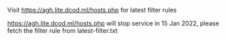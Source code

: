 Visit https://agh.lite.dcod.ml/hosts.php for latest filter rules

https://agh.lite.dcod.ml/hosts.php will stop service in 15 Jan 2022, please fetch the filter rule from latest-filter.txt
